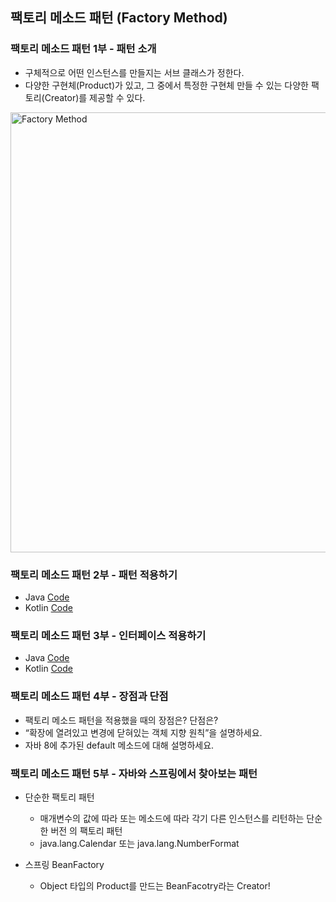 ## 팩토리 메소드 패턴 (Factory Method)

### 팩토리 메소드 패턴 1부 - 패턴 소개

- 구체적으로 어떤 인스턴스를 만들지는 서브 클래스가 정한다.
- 다양한 구현체(Product)가 있고, 그 중에서 특정한 구현체 만들 수 있는 다양한 팩토리(Creator)를 제공할 수 있다.

<img width="704" alt="Factory Method" src="https://user-images.githubusercontent.com/64997245/185745469-7e18d263-443c-4091-8ddf-9a0198c68074.png">

### 팩토리 메소드 패턴 2부 - 패턴 적용하기

- Java <a href="../example/src/main/kotlin/com/example/_01_creational_patterns/_02_factory_method/java/_01_before">
  Code</a>
- Kotlin <a href="../example/src/main/kotlin/com/example/_01_creational_patterns/_02_factory_method/kt/_01_before">
  Code</a>

### 팩토리 메소드 패턴 3부 - 인터페이스 적용하기

- Java <a href="../example/src/main/kotlin/com/example/_01_creational_patterns/_02_factory_method/java/_02_after">
  Code</a>
- Kotlin <a href="../example/src/main/kotlin/com/example/_01_creational_patterns/_02_factory_method/kt/_02_after">
  Code</a>

### 팩토리 메소드 패턴 4부 - 장점과 단점

- 팩토리 메소드 패턴을 적용했을 때의 장점은? 단점은?
- “확장에 열려있고 변경에 닫혀있는 객체 지향 원칙”을 설명하세요.
- 자바 8에 추가된 default 메소드에 대해 설명하세요.

### 팩토리 메소드 패턴 5부 - 자바와 스프링에서 찾아보는 패턴

- 단순한 팩토리 패턴
    - 매개변수의 값에 따라 또는 메소드에 따라 각기 다른 인스턴스를 리턴하는 단순한 버전 의 팩토리 패턴
    - java.lang.Calendar 또는 java.lang.NumberFormat

- 스프링 BeanFactory
    - Object 타입의 Product를 만드는 BeanFacotry라는 Creator!

